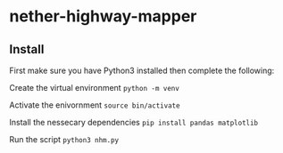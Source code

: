 # nether-highway-mapper

## Install

First make sure you have Python3 installed then complete the following:

Create the virtual environment
``python -m venv``

Activate the enivornment
``source bin/activate``

Install the nessecary dependencies
``pip install pandas matplotlib``

Run the script
``python3 nhm.py``
